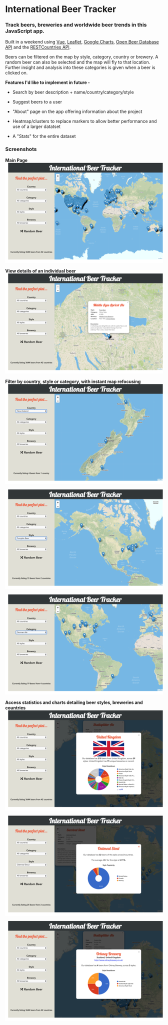 # International Beer Tracker

### Track beers, breweries and worldwide beer trends in this JavaScript app.

Built in a weekend using [Vue](https://vuejs.org/), [Leaflet](https://leafletjs.com/), [Google Charts](https://developers.google.com/chart/), [Open Beer Database API](https://public-us.opendatasoft.com/explore/dataset/open-beer-database/information/) and the [RESTCountries API](https://restcountries.eu/).

Beers can be filtered on the map by style, category, country or brewery. A random beer can also be selected and the map will fly to that location. Further insight and analysis into these categories is given when a beer is clicked on.

**Features I'd like to implement in future -**
* Search by beer description + name/country/category/style

* Suggest beers to a user

* "About" page on the app offering information about the project

* Heatmap/clusters to replace markers to allow better performance and use of a larger datatset

* A "Stats" for the entire dataset


### Screenshots

**Main Page**
![Main Page](screenshots/main_page.png)

**View details of an individual beer**
![Beer Details](screenshots/beer_details.png)

**Filter by country, style or category, with instant map refocusing**
![Country Filter](screenshots/country_filter.png)

![Style Filter](screenshots/style_filter.png)

![Category Filter](screenshots/category_filter.png)

**Access statistics and charts detailing beer styles, breweries and countries**
![Country Details](screenshots/country_details.png)

![Style Details](screenshots/style_details.png)

![Brewery Details](screenshots/brewery_details.png)

